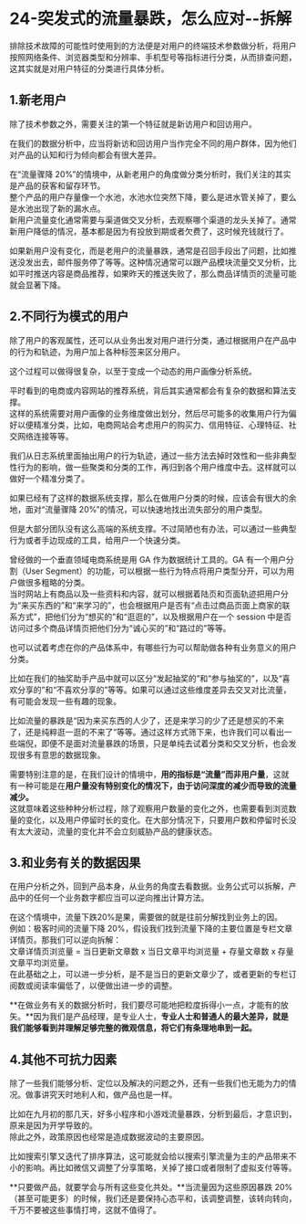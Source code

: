 # 24-突发式的流量暴跌，怎么应对--拆解

排除技术故障的可能性时使用到的方法便是对用户的终端技术参数做分析，将用户按照网络条件、浏览器类型和分辨率、手机型号等指标进行分类，从而排查问题，这其实就是对用户特征的分类进行具体分析。

## 1.新老用户

除了技术参数之外，需要关注的第一个特征就是新访用户和回访用户。  

在我们的数据分析中，应当将新访和回访用户当作完全不同的用户群体，因为他们对产品的认知和行为倾向都会有很大差异。  

在“流量骤降 20%”的情境中，从新老用户的角度做分类分析时，我们关注的其实是产品的获客和留存环节。  
整个产品的用户存量像一个水池，水池水位突然下降，要么是进水管关掉了，要么是水池出现了新的漏水点。  
新用户流量变化通常需要与渠道做交叉分析，去观察哪个渠道的龙头关掉了。通常新用户降低的情况，基本都是因为有投放到期或者欠费了，这时候充钱就行了。  

如果新用户没有变化，而是老用户的流量暴跌，通常是召回手段出了问题，比如推送没发出去，邮件服务停了等等。这种情况通常可以跟产品模块流量交叉分析，比如平时推送内容是商品推荐，如果昨天的推送失败了，那么商品详情页的流量可能就会显著下降。

## 2.不同行为模式的用户

除了用户的客观属性，还可以从业务出发对用户进行分类，通过根据用户在产品中的行为和轨迹，为用户加上各种标签来区分用户。  

这个过程可以做得很复杂，以至于变成一个动态的用户画像分析系统。  

平时看到的电商或内容网站的推荐系统，背后其实通常都会有复杂的数据和算法支撑。  
这样的系统需要对用户画像的业务维度做出划分，然后尽可能多的收集用户行为偏好以便精准分类，比如，电商网站会考虑用户的购买力、信用特征、心理特征、社交网络连接等等。  

我们从日志系统里面抽出用户的行为轨迹，通过一些方法去掉时效性和一些非典型性行为的影响，做一些聚类和分类的工作，再归到各个用户维度中去。这样就可以做好一个精准分类了。  

如果已经有了这样的数据系统支撑，那么在做用户分类的时候，应该会有很大的余地，面对“流量骤降 20%”的情况，可以快速地找出流失部分的用户类型。  

但是大部分团队没有这么高端的系统支撑。不过简陋也有办法，可以通过一些典型行为或者手边现成的工具，给用户一个快速分类。  

曾经做的一个垂直领域电商系统是用 GA 作为数据统计工具的。GA 有一个用户分割（User Segment）的功能，可以根据一些行为特点将用户类型分开，可以为用户做很多粗略的分类。  
当时网站上有商品以及一些资料和内容，就可以根据着陆页和页面轨迹把用户分为“来买东西的”和“来学习的”，也会根据用户是否有“点击过商品页面上商家的联系方式”，把他们分为“想买的”和“逛逛的”，以及根据用户在一个 session 中是否访问过多个商品详情页把他们分为“诚心买的”和“路过的”等等。  

也可以试着考虑在你的产品体系中，有哪些行为可以帮助做各种有业务意义的用户分类。  

比如在我们的抽奖助手产品中就可以区分“发起抽奖的”和“参与抽奖的”，以及“喜欢分享的”和“不喜欢分享的”等等。如果可以通过这些维度差异去交叉对比流量，有可能会发现一些有趣的现象。  

比如流量的暴跌是“因为来买东西的人少了，还是来学习的少了还是想买的不来了，还是纯粹逛一逛的不来了”等等。通过这样方式筛下来，也许我们可以看出一些端倪，即便不是面对流量暴跌的场景，只是单纯去试着分类和交叉分析，也会发现很多有意思的数据现象。  

需要特别注意的是，在我们设计的情境中，**用的指标是“流量”而非用户量**，这就有一种可能是在**用户量没有特别变化的情况下，由于访问深度的减少而导致的流量减少。**  
这就意味着这些种种分析过程，除了观察用户数量的变化之外，也需要看到浏览数量的变化，以及用户停留时长的变化。在大部分情况下，只要用户数和停留时长没有太大波动，流量的变化并不会立刻威胁产品的健康状态。

## 3.和业务有关的数据因果

在用户分析之外，回到产品本身，从业务的角度去看数据。业务公式可以拆解，产品中的任何一个业务数字都应当可以逆向推出计算方法。  

在这个情境中，流量下跌20%是果，需要做的就是往前分解找到业务上的因。  
例如：极客时间的流量下降 20%，假设我们找到流量下降的主要位置是专栏文章详情页。那我们可以逆向拆解：  
文章详情页浏览量 = 当日更新文章数 x 当日文章平均浏览量 + 存量文章数 x 存量文章平均浏览量。  
在此基础之上，可以进一步分析，是不是当日的更新文章少了，或者更新的专栏订阅数或阅读率偏低了，以便做出进一步的调整。  

**在做业务有关的数据分析时，我们要尽可能地把粒度拆得小一点，才能有的放矢。**因为我们是产品经理，是专业人士，**专业人士和普通人的最大差异，就是我们能够看到并理解足够完整的微观信息，将它们有条理地串到一起。**  

## 4.其他不可抗力因素

除了一些我们能够分析、定位以及解决的问题之外，还有一些我们也无能为力的情况。做事讲究天时地利人和，做产品也是一样。  

比如在九月初的那几天，好多小程序和小游戏流量暴跌，分析到最后，才意识到，原来是因为开学导致的。  
除此之外，政策原因也经常是造成数据波动的主要原因。  

比如搜索引擎又迭代了排序算法，这可能就会给以搜索引擎流量为主的产品带来不小的影响。再比如微信又调整了分享策略，关掉了接口或者限制了虚拟支付等等。  

**只要做产品，就要学会与所有这些变化共处。**当流量因为这些原因暴跌 20%（甚至可能更多）的时候，我们还是要保持心态平和，该调整调整，该转向转向，千万不要被这些事情打垮，这就不值得了。